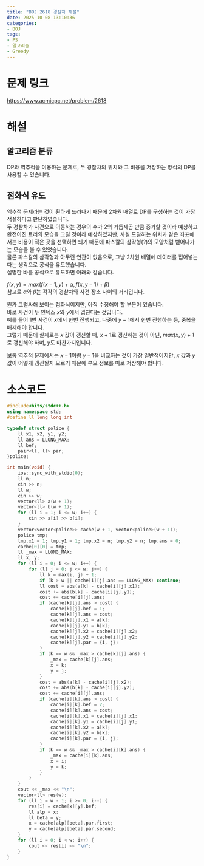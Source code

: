 ```yaml
---
title: "BOJ 2618 경찰차 해설"
date: 2025-10-08 13:10:36
categories:
- BOJ
tags:
- PS
- 알고리즘
- Greedy
---
```


# 문제 링크
https://www.acmicpc.net/problem/2618

# 해설
## 알고리즘 분류
DP와 역추적을 이용하는 문제로, 두 경찰차의 위치와 그 비용을 저장하는 방식의 DP를 사용할 수 있습니다.

## 점화식 유도
역추적 문제라는 것이 훤하게 드러나기 때문에 2차원 배열로 DP를 구성하는 것이 가장 적절하다고 판단하였습니다.
\
두 경찰차가 사건으로 이동하는 경우의 수가 2의 거듭제곱 만큼 증가할 것이라 예상하고 완전이진 트리의 모습을 그릴 것이라 예상하였지만,
사실 도달하는 위치가 같은 좌표에서는 비용이 적은 곳을 선택하면 되기 때문에 파스칼의 삼각형(?)의 모양처럼 뻗어나가는 모습을 볼 수 있었습니다.
\
물론 파스칼의 삼각형과 아무런 연관이 없음으로, 그냥 2차원 배열에 데이터를 집어넣는다는 생각으로 공식을 유도했습니다.
\
설명한 바를 공식으로 유도하면 아래와 같습니다.

$f(x, y) = max(f(x - 1, y) + \alpha, f(x, y - 1) + \beta)$
\
참고로 $\alpha$와 $\beta$는 각각의 경찰차와 사건 장소 사이의 거리입니다.

뭔가 그럴싸해 보이는 점화식이지만, 아직 수정해야 할 부분이 있습니다.
\
바로 사건이 두 인덱스 $x$와 $y$에서 겹친다는 것입니다.
\
예를 들어 1번 사건이 $x$에서 한번 진행되고, 나중에 $y - 1$에서 한번 진행하는 등, 중복을 배제해야 합니다.
\
그렇기 때문에 실제로는 $x$ 값이 갱신할 때, $x + 1$로 갱신하는 것이 아닌, $max(x, y) + 1$로 갱신해야 하며,
$y$도 마찬가지입니다.

보통 역추적 문제에서는 $x - 1$이랑 $y - 1$을 비교하는 것이 가장 일반적이지만, $x$ 값과 $y$ 값이 어떻게 갱신될지
모르기 때문에 부모 정보를 따로 저장해야 합니다.

# 소스코드
```c++
#include<bits/stdc++.h>
using namespace std;
#define ll long long int

typedef struct police {
    ll x1, x2, y1, y2;
    ll ans = LLONG_MAX;
    ll bef;
    pair<ll, ll> par;
}police;

int main(void) {
    ios::sync_with_stdio(0);
    ll n;
    cin >> n;
    ll w;
    cin >> w;
    vector<ll> a(w + 1);
    vector<ll> b(w + 1);
    for (ll i = 1; i <= w; i++) {
        cin >> a[i] >> b[i];
    }
    vector<vector<police>> cache(w + 1, vector<police>(w + 1));
    police tmp;
    tmp.x1 = 1; tmp.y1 = 1; tmp.x2 = n; tmp.y2 = n; tmp.ans = 0;
    cache[0][0] = tmp;
    ll _max = LLONG_MAX;
    ll x, y;
    for (ll i = 0; i <= w; i++) {
        for (ll j = 0; j <= w; j++) {
            ll k = max(i, j) + 1;
            if (k > w || cache[i][j].ans == LLONG_MAX) continue;
            ll cost = abs(a[k] - cache[i][j].x1);
            cost += abs(b[k] - cache[i][j].y1);
            cost += cache[i][j].ans;
            if (cache[k][j].ans > cost) {
                cache[k][j].bef = 1;
                cache[k][j].ans = cost;
                cache[k][j].x1 = a[k];
                cache[k][j].y1 = b[k];
                cache[k][j].x2 = cache[i][j].x2;
                cache[k][j].y2 = cache[i][j].y2;
                cache[k][j].par = {i, j};
            }
            if (k == w && _max > cache[k][j].ans) {
                _max = cache[k][j].ans;
                x = k;
                y = j;
            }
            cost = abs(a[k] - cache[i][j].x2);
            cost += abs(b[k] - cache[i][j].y2);
            cost += cache[i][j].ans;
            if (cache[i][k].ans > cost) {
                cache[i][k].bef = 2;
                cache[i][k].ans = cost;
                cache[i][k].x1 = cache[i][j].x1;
                cache[i][k].y1 = cache[i][j].y1;
                cache[i][k].x2 = a[k];
                cache[i][k].y2 = b[k];
                cache[i][k].par = {i, j};
            }
            if (k == w && _max > cache[i][k].ans) {
                _max = cache[i][k].ans;
                x = i;
                y = k;
            }
        }
    }
    cout << _max << "\n";
    vector<ll> res(w);
    for (ll i = w - 1; i >= 0; i--) {
        res[i] = cache[x][y].bef;
        ll alp = x;
        ll beta = y;
        x = cache[alp][beta].par.first;
        y = cache[alp][beta].par.second;
    }
    for (ll i = 0; i < w; i++) {
        cout << res[i] << "\n";
    }
}
```
